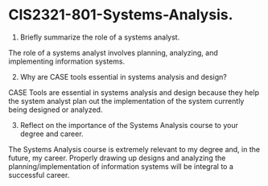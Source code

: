 # CIS2321-801-Systems-Analysis.


1. Briefly summarize the role of a systems analyst.

The role of a systems analyst involves planning, analyzing, and implementing information systems.

  
2. Why are CASE tools essential in systems analysis and design?

CASE Tools are essential in systems analysis and design because they help the system analyst plan out the implementation of the system currently being designed or analyzed.

  
3. Reflect on the importance of the Systems Analysis course to your degree and career.

The Systems Analysis course is extremely relevant to my degree and, in the future, my career. Properly drawing up designs and analyzing the planning/implementation of information systems will be integral to a successful career.

